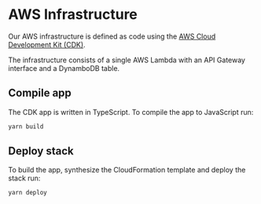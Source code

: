 # AWS Infrastructure

Our AWS infrastructure is defined as code using the [AWS Cloud Development Kit (CDK)](https://aws.amazon.com/cdk/).

The infrastructure consists of a single AWS Lambda with an API Gateway interface and a DynamboDB table.

## Compile app

The CDK app is written in TypeScript. To compile the app to JavaScript run:

```sh
yarn build
```

## Deploy stack

To build the app, synthesize the CloudFormation template and deploy the stack run:

```sh
yarn deploy
```
